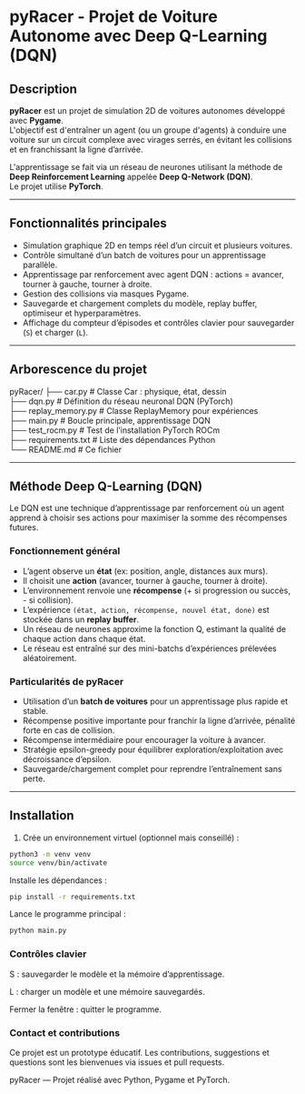 # pyRacer - Projet de Voiture Autonome avec Deep Q-Learning (DQN)

## Description

**pyRacer** est un projet de simulation 2D de voitures autonomes développé avec **Pygame**.  
L'objectif est d'entraîner un agent (ou un groupe d'agents) à conduire une voiture sur un circuit complexe avec virages serrés, en évitant les collisions et en franchissant la ligne d’arrivée.  

L'apprentissage se fait via un réseau de neurones utilisant la méthode de **Deep Reinforcement Learning** appelée **Deep Q-Network (DQN)**.  
Le projet utilise **PyTorch**.

---

## Fonctionnalités principales

- Simulation graphique 2D en temps réel d’un circuit et plusieurs voitures.
- Contrôle simultané d’un batch de voitures pour un apprentissage parallèle.
- Apprentissage par renforcement avec agent DQN : actions = avancer, tourner à gauche, tourner à droite.
- Gestion des collisions via masques Pygame.
- Sauvegarde et chargement complets du modèle, replay buffer, optimiseur et hyperparamètres.
- Affichage du compteur d’épisodes et contrôles clavier pour sauvegarder (`S`) et charger (`L`).

---

## Arborescence du projet

pyRacer/
├── car.py # Classe Car : physique, état, dessin  
├── dqn.py # Définition du réseau neuronal DQN (PyTorch)  
├── replay_memory.py # Classe ReplayMemory pour expériences  
├── main.py # Boucle principale, apprentissage DQN  
├── test_rocm.py # Test de l’installation PyTorch ROCm  
├── requirements.txt # Liste des dépendances Python  
└── README.md # Ce fichier  

---

## Méthode Deep Q-Learning (DQN)

Le DQN est une technique d’apprentissage par renforcement où un agent apprend à choisir ses actions pour maximiser la somme des récompenses futures.

### Fonctionnement général

- L’agent observe un **état** (ex: position, angle, distances aux murs).
- Il choisit une **action** (avancer, tourner à gauche, tourner à droite).
- L’environnement renvoie une **récompense** (+ si progression ou succès, - si collision).
- L’expérience `(état, action, récompense, nouvel état, done)` est stockée dans un **replay buffer**.
- Un réseau de neurones approxime la fonction Q, estimant la qualité de chaque action dans chaque état.
- Le réseau est entraîné sur des mini-batchs d’expériences prélevées aléatoirement.

### Particularités de pyRacer

- Utilisation d’un **batch de voitures** pour un apprentissage plus rapide et stable.
- Récompense positive importante pour franchir la ligne d’arrivée, pénalité forte en cas de collision.
- Récompense intermédiaire pour encourager la voiture à avancer.
- Stratégie epsilon-greedy pour équilibrer exploration/exploitation avec décroissance d’epsilon.
- Sauvegarde/chargement complet pour reprendre l’entraînement sans perte.

---

## Installation

1. Crée un environnement virtuel (optionnel mais conseillé) :

```bash
python3 -m venv venv
source venv/bin/activate
```
Installe les dépendances :


```bash
pip install -r requirements.txt
```
Lance le programme principal :

```bash
python main.py
```

### Contrôles clavier
S : sauvegarder le modèle et la mémoire d’apprentissage.

L : charger un modèle et une mémoire sauvegardés.

Fermer la fenêtre : quitter le programme.

### Contact et contributions
Ce projet est un prototype éducatif.
Les contributions, suggestions et questions sont les bienvenues via issues et pull requests.

pyRacer — Projet réalisé avec Python, Pygame et PyTorch.
